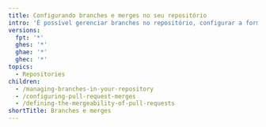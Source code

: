 ```yaml
---
title: Configurando branches e merges no seu repositório
intro: 'É possível gerenciar branches no repositório, configurar a forma como os branches são mesclados no repositório e proteger branches importantes definindo o merge dos pull requests.'
versions:
  fpt: '*'
  ghes: '*'
  ghae: '*'
  ghec: '*'
topics:
  - Repositories
children:
  - /managing-branches-in-your-repository
  - /configuring-pull-request-merges
  - /defining-the-mergeability-of-pull-requests
shortTitle: Branches e merges
---
```



